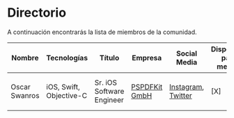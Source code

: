 # Directorio

A continuación encontrarás la lista de miembros de la comunidad.

| Nombre | Tecnologías | Título | Empresa | Social Media | Disponible para mentor | Términos |
|--------|-------------|--------|---------|--------------|------------------------|----------|
| Oscar Swanros | iOS, Swift, Objective-C | Sr. iOS Software Engineer | [PSPDFKit GmbH](https://pspdfkit.com) | [Instagram](https://instagram.com/swanros), [Twitter](https://twitter.com/swanros) | [X] | Escríbeme por correo a oscar@swanros.com, o por Slack. |
